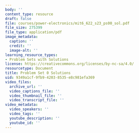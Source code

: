 ```yaml
---
body: ''
content_type: resource
draft: false
file: courses/power-electronics/mit6_622_s23_ps00_sol.pdf
file_size: 275399
file_type: application/pdf
image_metadata:
  caption: ''
  credit: ''
  image-alt: ''
learning_resource_types:
- Problem Sets with Solutions
license: https://creativecommons.org/licenses/by-nc-sa/4.0/
resourcetype: Document
title: Problem Set 0 Solutions
uid: 9349a1cf-9fb9-4203-8535-e8c981efa369
video_files:
  archive_url: ''
  video_captions_file: ''
  video_thumbnail_file: ''
  video_transcript_file: ''
video_metadata:
  video_speakers: ''
  video_tags: ''
  youtube_description: ''
  youtube_id: ''
---
```

